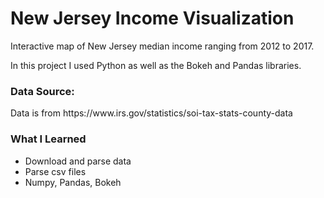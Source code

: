 <h1>New Jersey Income Visualization</h1>

Interactive map of New Jersey median income ranging from 2012 to 2017.

In this project I used Python as well as the Bokeh and Pandas libraries.

<h3>Data Source:</h3>
Data is from https://www.irs.gov/statistics/soi-tax-stats-county-data


<h3>What I Learned</h3>

- Download and parse data
- Parse csv files
- Numpy, Pandas, Bokeh
